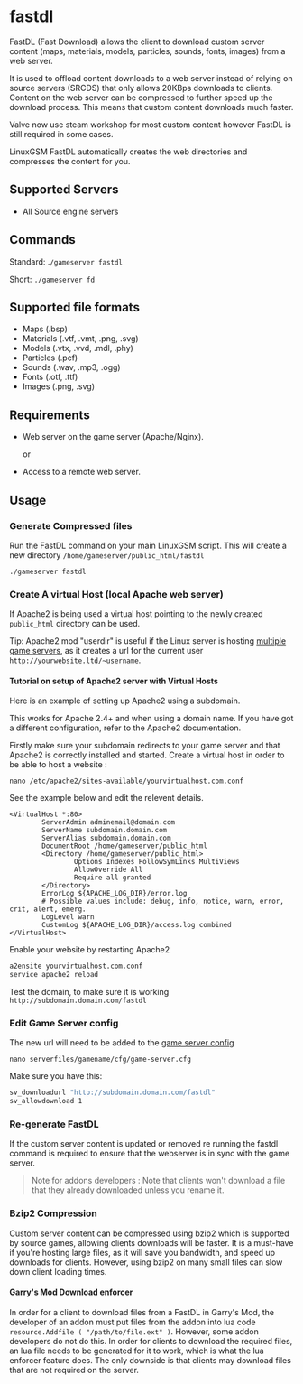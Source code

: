 # fastdl

FastDL (Fast Download) allows the client to download custom server content (maps, materials, models, particles, sounds, fonts, images) from a web server.

It is used to offload content downloads to a web server instead of relying on source servers (SRCDS) that only allows 20KBps downloads to clients. Content on the web server can be compressed to further speed up the download process. This means that custom content downloads much faster.

Valve now use steam workshop for most custom content however FastDL is still required in some cases.

LinuxGSM FastDL automatically creates the web directories and compresses the content for you.

## Supported Servers

-   All Source engine servers

## Commands

Standard: .`/gameserver fastdl`

Short: `./gameserver fd`

## Supported file formats

-   Maps (.bsp)
-   Materials (.vtf, .vmt, .png, .svg)
-   Models (.vtx, .vvd, .mdl, .phy)
-   Particles (.pcf)
-   Sounds (.wav, .mp3, .ogg)
-   Fonts (.otf, .ttf)
-   Images (.png, .svg)

## Requirements

-   Web server on the game server (Apache/Nginx).

    or

-   Access to a remote web server.

## Usage

### Generate Compressed files

Run the FastDL command on your main LinuxGSM script. This will create a new directory `/home/gameserver/public_html/fastdl`

`./gameserver fastdl`

### Create A virtual Host (local Apache web server)

If Apache2 is being used a virtual host pointing to the newly created `public_html` directory can be used.

Tip: Apache2 mod "userdir" is useful if the Linux server is hosting [multiple game servers](../configuration/multiple-game-servers.md), as it creates a url for the current user `http://yourwebsite.ltd/~username`.

#### Tutorial on setup of Apache2 server with Virtual Hosts

Here is an example of setting up Apache2 using a subdomain.

This works for Apache 2.4+ and when using a domain name. If you have got a different configuration, refer to the Apache2 documentation.

Firstly make sure your subdomain redirects to your game server and that Apache2 is correctly installed and started. Create a virtual host in order to be able to host a website :

`nano /etc/apache2/sites-available/yourvirtualhost.com.conf`

See the example below and edit the relevent details.

```text
<VirtualHost *:80>
        ServerAdmin adminemail@domain.com
        ServerName subdomain.domain.com
        ServerAlias subdomain.domain.com
        DocumentRoot /home/gameserver/public_html
        <Directory /home/gameserver/public_html>
                Options Indexes FollowSymLinks MultiViews
                AllowOverride All
                Require all granted
        </Directory>
        ErrorLog ${APACHE_LOG_DIR}/error.log
        # Possible values include: debug, info, notice, warn, error, crit, alert, emerg.
        LogLevel warn
        CustomLog ${APACHE_LOG_DIR}/access.log combined
</VirtualHost>
```

Enable your website by restarting Apache2

```bash
a2ensite yourvirtualhost.com.conf
service apache2 reload
```

Test the domain, to make sure it is working `http://subdomain.domain.com/fastdl`

### Edit Game Server config

The new url will need to be added to the [game server config](../configuration/game-server-config.md)

`nano serverfiles/gamename/cfg/game-server.cfg`

Make sure you have this:

```bash
sv_downloadurl "http://subdomain.domain.com/fastdl"
sv_allowdownload 1
```

### Re-generate FastDL

If the custom server content is updated or removed re running the fastdl command is required to ensure that the webserver is in sync with the game server.

> Note for addons developers : Note that clients won't download a file that they already downloaded unless you rename it.

### Bzip2 Compression

Custom server content can be compressed using bzip2 which is supported by source games, allowing clients downloads will be faster. It is a must-have if you're hosting large files, as it will save you bandwidth, and speed up downloads for clients. However, using bzip2 on many small files can slow down client loading times.

#### Garry's Mod Download enforcer

In order for a client to download files from a FastDL in Garry's Mod, the developer of an addon must put files from the addon into lua code `resource.Addfile ( "/path/to/file.ext" )`. However, some addon developers do not do this. In order for clients to download the required files, an lua file needs to be generated for it to work, which is what the lua enforcer feature does. The only downside is that clients may download files that are not required on the server.
